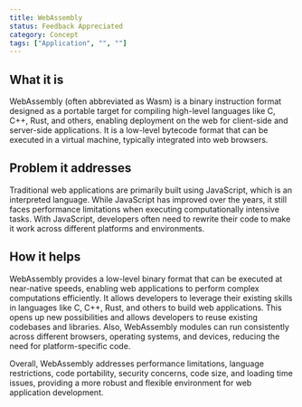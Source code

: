 ```yaml
---
title: WebAssembly
status: Feedback Appreciated
category: Concept
tags: ["Application", "", ""]
---
```


## What it is

WebAssembly (often abbreviated as Wasm) is a binary instruction format designed as a portable target for compiling high-level languages like C, C++, Rust, and others, enabling deployment on the web for client-side and server-side applications.
It is a low-level bytecode format that can be executed in a virtual machine, typically integrated into web browsers.

## Problem it addresses
Traditional web applications are primarily built using JavaScript, which is an interpreted language.
While JavaScript has improved over the years, it still faces performance limitations when executing computationally intensive tasks.
With JavaScript, developers often need to rewrite their code to make it work across different platforms and environments. 

## How it helps
WebAssembly provides a low-level binary format that can be executed at near-native speeds, enabling web applications to perform complex computations efficiently. 
It allows developers to leverage their existing skills in languages like C, C++, Rust, and others to build web applications.
This opens up new possibilities and allows developers to reuse existing codebases and libraries.
Also, WebAssembly modules can run consistently across different browsers, operating systems, and devices, reducing the need for platform-specific code.

Overall, WebAssembly addresses performance limitations, language restrictions, code portability, security concerns, code size, and loading time issues, providing a more robust and flexible environment for web application development.
